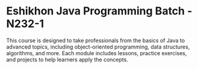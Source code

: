 # Eshikhon Java Programming Batch - N232-1
 This course is designed to take professionals from the basics of Java to advanced topics, including object-oriented programming, data structures, algorithms, and more. Each module includes lessons, practice exercises, and projects to help learners apply the concepts.
